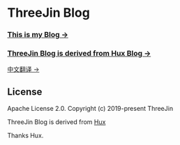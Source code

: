 ThreeJin Blog
========

### [This is my Blog &rarr;](https://www.threejinqiqi.fun/)  

### [ThreeJin Blog is derived from Hux Blog &rarr;](https://github.com/Huxpro/huxpro.github.io)  

[中文翻译 &rarr;](https://github.com/liaoxinyi/liaoxinyi.github.io/blob/master/README.zh.md)

License
-------

Apache License 2.0.
Copyright (c) 2019-present ThreeJin

ThreeJin Blog is derived from [Hux](https://github.com/Huxpro/huxpro.github.io)

Thanks Hux.
